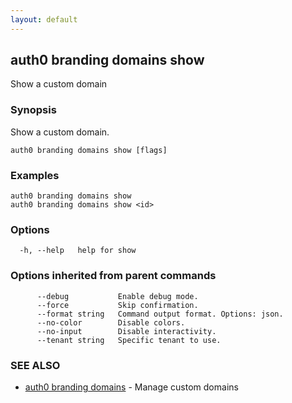 ```yaml
---
layout: default
---
```

## auth0 branding domains show

Show a custom domain

### Synopsis

Show a custom domain.

```
auth0 branding domains show [flags]
```

### Examples

```
auth0 branding domains show 
auth0 branding domains show <id>
```

### Options

```
  -h, --help   help for show
```

### Options inherited from parent commands

```
      --debug           Enable debug mode.
      --force           Skip confirmation.
      --format string   Command output format. Options: json.
      --no-color        Disable colors.
      --no-input        Disable interactivity.
      --tenant string   Specific tenant to use.
```

### SEE ALSO

* [auth0 branding domains](auth0_branding_domains.md)	 - Manage custom domains


